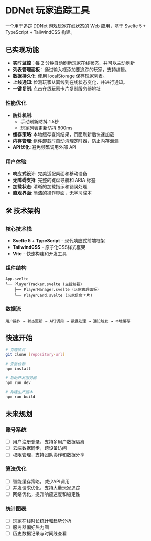 # DDNet 玩家追踪工具

一个用于追踪 DDNet 游戏玩家在线状态的 Web 应用，基于 Svelte 5 + TypeScript + TailwindCSS 构建。

## 已实现功能

- **实时监控**：每 2 分钟自动刷新玩家在线状态，并可以主动刷新
- **列表管理面板**：通过输入框添加要追踪的玩家，支持编辑。
- **数据持久化**: 使用 localStorage 保存玩家列表。
- **上线通知**: 检测玩家从离线到在线状态变化，并进行通知。
- **一键复制**: 点击在线玩家卡片复制服务器地址

### 性能优化
- **防抖机制**: 
  - 手动刷新防抖 1.5秒
  - 玩家列表更新防抖 800ms
- **缓存策略**: 本地缓存查询结果，页面刷新后快速加载
- **内存管理**: 组件卸载时自动清理定时器，防止内存泄漏
- **API优化**: 避免频繁调用外部 API

### 用户体验
- **响应式设计**: 完美适配桌面和移动设备
- **无障碍支持**: 完整的键盘导航和 ARIA 标签
- **加载状态**: 清晰的加载指示和错误处理
- **直观界面**: 简洁的操作界面，无学习成本

## 🛠️ 技术架构

### 核心技术栈
- **Svelte 5** + **TypeScript** - 现代响应式前端框架
- **TailwindCSS** - 原子化CSS样式框架  
- **Vite** - 快速构建和开发工具

### 组件结构
```
App.svelte
└── PlayerTracker.svelte (主控制器)
    ├── PlayerManager.svelte (玩家管理面板)
    └── PlayerCard.svelte (玩家信息卡片)
```

### 数据流
```
用户操作 → 状态更新 → API调用 → 数据处理 → 通知触发 → 本地缓存
```

## 快速开始

```bash
# 克隆项目
git clone [repository-url]

# 安装依赖
npm install

# 启动开发服务器
npm run dev

# 构建生产版本
npm run build
```

## 未来规划

### 账号系统  
- [ ] 用户注册登录，支持多用户数据隔离
- [ ] 云端数据同步，跨设备访问
- [ ] 权限管理，支持团队协作和数据分享

### 算法优化
- [ ] 智能缓存策略，减少API调用
- [ ] 并发请求优化，支持大量玩家追踪
- [ ] 网络优化，提升响应速度和稳定性

### 统计图表
- [ ] 玩家在线时长统计和趋势分析
- [ ] 服务器偏好热力图
- [ ] 历史数据记录与时间线查看
